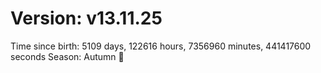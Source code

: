 # Version: v13.11.25
Time since birth: 5109 days, 122616 hours, 7356960 minutes, 441417600 seconds
Season: Autumn 🍁
